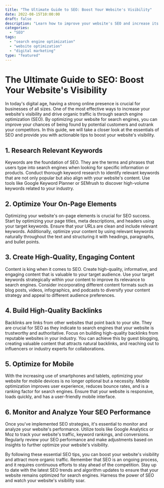 ```yaml
---
title: "The Ultimate Guide to SEO: Boost Your Website's Visibility"
date: 2022-08-15T10:00:00
draft: false
description: "Learn how to improve your website's SEO and increase its visibility on search engines."
categories: 
  - "SEO"
tags: 
  - "search engine optimization"
  - "website optimization"
  - "digital marketing"
type: "featured"
---
```


# The Ultimate Guide to SEO: Boost Your Website's Visibility

In today's digital age, having a strong online presence is crucial for businesses of all sizes. One of the most effective ways to increase your website's visibility and drive organic traffic is through search engine optimization (SEO). By optimizing your website for search engines, you can improve your chances of being found by potential customers and outrank your competitors. In this guide, we will take a closer look at the essentials of SEO and provide you with actionable tips to boost your website's visibility.

## 1. Research Relevant Keywords

Keywords are the foundation of SEO. They are the terms and phrases that users type into search engines when looking for specific information or products. Conduct thorough keyword research to identify relevant keywords that are not only popular but also align with your website's content. Use tools like Google Keyword Planner or SEMrush to discover high-volume keywords related to your industry.

## 2. Optimize Your On-Page Elements

Optimizing your website's on-page elements is crucial for SEO success. Start by optimizing your page titles, meta descriptions, and headers using your target keywords. Ensure that your URLs are clean and include relevant keywords. Additionally, optimize your content by using relevant keywords naturally throughout the text and structuring it with headings, paragraphs, and bullet points.

## 3. Create High-Quality, Engaging Content

Content is king when it comes to SEO. Create high-quality, informative, and engaging content that is valuable to your target audience. Use your target keywords strategically within your content to improve its relevance to search engines. Consider incorporating different content formats such as blog posts, videos, infographics, and podcasts to diversify your content strategy and appeal to different audience preferences.

## 4. Build High-Quality Backlinks

Backlinks are links from other websites that point back to your site. They are crucial for SEO as they indicate to search engines that your website is trustworthy and authoritative. Focus on building high-quality backlinks from reputable websites in your industry. You can achieve this by guest blogging, creating valuable content that attracts natural backlinks, and reaching out to influencers or industry experts for collaborations.

## 5. Optimize for Mobile

With the increasing use of smartphones and tablets, optimizing your website for mobile devices is no longer optional but a necessity. Mobile optimization improves user experience, reduces bounce rates, and is a ranking factor for search engines. Ensure that your website is responsive, loads quickly, and has a user-friendly mobile interface.

## 6. Monitor and Analyze Your SEO Performance

Once you've implemented SEO strategies, it's essential to monitor and analyze your website's performance. Utilize tools like Google Analytics or Moz to track your website's traffic, keyword rankings, and conversions. Regularly review your SEO performance and make adjustments based on insights to further optimize your website's visibility.

By following these essential SEO tips, you can boost your website's visibility and attract more organic traffic. Remember that SEO is an ongoing process, and it requires continuous efforts to stay ahead of the competition. Stay up to date with the latest SEO trends and algorithm updates to ensure that your website remains optimized for search engines. Harness the power of SEO and watch your website's visibility soar.
